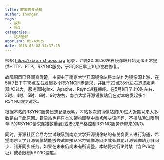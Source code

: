 ```yaml
---
title: 故障修复通知
author: zhonger
tags:
  - 故障
  - 修复
categories:
  - 站内通知
abbrlink: b5749029
date: 2018-05-08 14:37:25
---
```


根据 https://status.shuosc.org 记录，昨晚22:38:56左右镜像站开始无法正常提供HTTP、FTP、RSYNC服务，于5月8日早上10点左右修复。

故障原因已经调查清楚，主要由于南京大学开源镜像站将本站作为镜像源上游，在5月7日下午18点左右发起多个RSYNC同步请求，并且于22点38分左右造成服务器I/O过大，服务器Nginx、Apache、Rsync进程瘫痪。在5月8日早上0时左右、3时、4时、5时、8时、9时左右，南京大学开源镜像站仍在对本站发起多个RSYNC同步请求。

根据本站的RSYNC服务日志记录表明，本站多次的镜像站的I/O过大近期以来大多数是由于此原因。镜像站也将在本次架构调整中重点解决该问题，不排除通过限制单IP的RSYNC请求连接数量到`1`或者`2`来严格控制RSYNC服务所带来的I/O。

同时，开源社区会尽力尝试联系到南京大学开源镜像站的有关负责人进行沟通，希望南京大学开源镜像站能够尝试直接从官方镜像源同步或者其他开源镜像站分散同步、错开同步任务。如果在未来仍尚未有所调整，本站将实行IP封禁（含IPv6地址）或者限制RSYNC速度。
